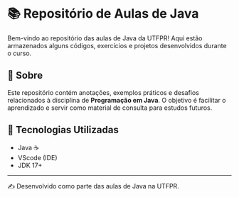# 📚 Repositório de Aulas de Java

Bem-vindo ao repositório das aulas de Java da UTFPR! Aqui estão armazenados alguns códigos, exercícios e projetos desenvolvidos durante o curso.

## 📌 Sobre
Este repositório contém anotações, exemplos práticos e desafios relacionados à disciplina de **Programação em Java**. O objetivo é facilitar o aprendizado e servir como material de consulta para estudos futuros.

## 🚀 Tecnologias Utilizadas
- Java ☕
- VScode (IDE)
- JDK 17+

---
✍️ Desenvolvido como parte das aulas de Java na UTFPR.
